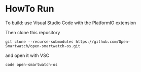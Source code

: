 # HowTo Run

To build: use Visual Studio Code with the PlatformIO extension

Then clone this repository

    git clone --recurse-submodules https://github.com/Open-Smartwatch/open-smartwatch-os.git

and open it with VSC

    code open-smartwatch-os